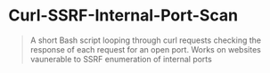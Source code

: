 # Curl-SSRF-Internal-Port-Scan
> A short Bash script looping through curl requests checking the response of each request for an open port.
Works on websites vaunerable to SSRF enumeration of internal ports
